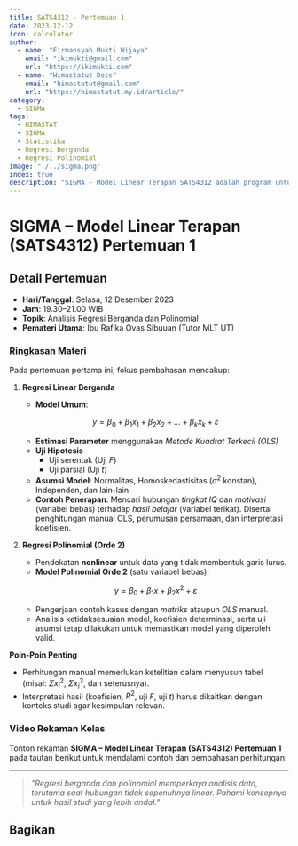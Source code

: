 ```yaml
--- 
title: SATS4312 - Pertemuan 1
date: 2023-12-12
icon: calculator
author:
  - name: "Firmansyah Mukti Wijaya"
    email: "ikimukti@gmail.com"
    url: "https://ikimukti.com"
  - name: "Himastatut Docs"
    email: "himastatut@gmail.com"
    url: "https://himastatut.my.id/article/"
category:
  - SIGMA
tags:
  - HIMASTAT
  - SIGMA
  - Statistika
  - Regresi Berganda
  - Regresi Polinomial
image: "./../sigma.png"
index: true
description: "SIGMA - Model Linear Terapan SATS4312 adalah program untuk memperdalam pemahaman mahasiswa dalam mata kuliah Model Linear Terapan, khususnya pada topik Analisis Regresi Berganda dan Polinomial."
--- 
```


# SIGMA – Model Linear Terapan (SATS4312) Pertemuan 1

## Detail Pertemuan

- **Hari/Tanggal**: Selasa, 12 Desember 2023  
- **Jam**: 19.30–21.00 WIB  
- **Topik**: Analisis Regresi Berganda dan Polinomial  
- **Pemateri Utama**: Ibu Rafika Ovas Sibuuan (Tutor MLT UT)

### Ringkasan Materi

Pada pertemuan pertama ini, fokus pembahasan mencakup:

1. **Regresi Linear Berganda**

   - **Model Umum**:

   $$
   y = \beta_0 + \beta_1 x_1 + \beta_2 x_2 + \dots + \beta_k x_k + \varepsilon
   $$

   - **Estimasi Parameter** menggunakan *Metode Kuadrat Terkecil (OLS)*  
   - **Uji Hipotesis**  
     - Uji serentak (Uji $F$)  
     - Uji parsial (Uji $t$)  
   - **Asumsi Model**: Normalitas, Homoskedastisitas ($\sigma^2$ konstan), Independen, dan lain-lain  
   - **Contoh Penerapan**: Mencari hubungan *tingkat IQ* dan *motivasi* (variabel bebas) terhadap *hasil belajar* (variabel terikat). Disertai penghitungan manual OLS, perumusan persamaan, dan interpretasi koefisien.

2. **Regresi Polinomial (Orde 2)**

   - Pendekatan **nonlinear** untuk data yang tidak membentuk garis lurus.  
   - **Model Polinomial Orde 2** (satu variabel bebas):

   $$
   y = \beta_0 + \beta_1 x + \beta_2 x^2 + \varepsilon
   $$

   - Pengerjaan contoh kasus dengan *matriks* ataupun *OLS* manual.  
   - Analisis ketidaksesuaian model, koefisien determinasi, serta uji asumsi tetap dilakukan untuk memastikan model yang diperoleh valid.

**Poin-Poin Penting**
- Perhitungan manual memerlukan ketelitian dalam menyusun tabel (misal: $\Sigma x_i^2$, $\Sigma x_i^3$, dan seterusnya).  
- Interpretasi hasil (koefisien, $R^2$, uji $F$, uji $t$) harus dikaitkan dengan konteks studi agar kesimpulan relevan.

### Video Rekaman Kelas

Tonton rekaman **SIGMA – Model Linear Terapan (SATS4312) Pertemuan 1** pada tautan berikut untuk mendalami contoh dan pembahasan perhitungan:

<VidStack
  src="https://www.youtube.com/watch?v=2MAAlWMXQYs"
  title="Pert. ke 1 MLT (SATS4312) #Analisis Regresi Berganda dan Polinomial#"
/>

--- 

> *"Regresi berganda dan polinomial memperkaya analisis data, terutama saat hubungan tidak sepenuhnya linear. Pahami konsepnya untuk hasil studi yang lebih andal."*


## Bagikan
<Share colorful />
<GitContributors />
<GitChangelog />